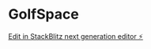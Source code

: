 # GolfSpace

[Edit in StackBlitz next generation editor ⚡️](https://stackblitz.com/~/github.com/dmc535/GolfSpace)